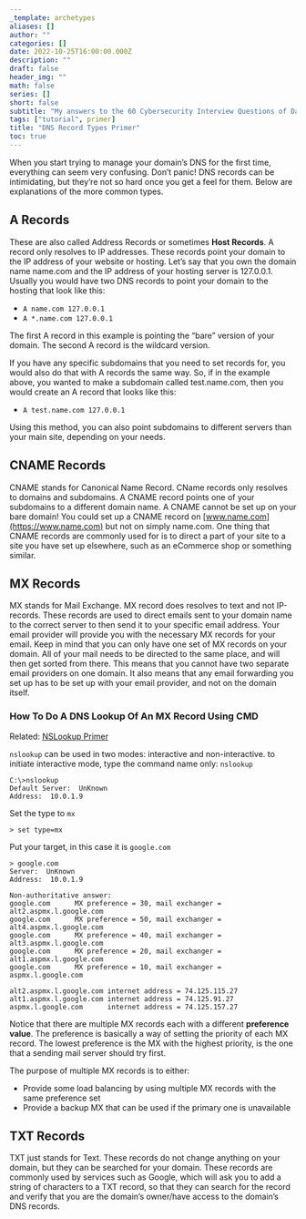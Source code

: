 ```yaml
---
_template: archetypes
aliases: []
author: ""
categories: []
date: 2022-10-25T16:00:00.000Z
description: ""
draft: false
header_img: ""
math: false
series: []
short: false
subtitle: "My answers to the 60 Cybersecurity Interview Questions of Daniel Miessler"
tags: ["tutorial", primer]
title: "DNS Record Types Primer"
toc: true
---
```


When you start trying to manage your domain’s DNS for the first time, everything can seem very confusing. Don’t panic! DNS records can be intimidating, but they’re not so hard once you get a feel for them. Below are explanations of the more common types.

## A Records

These are also called Address Records or sometimes **Host Records**. A record only resolves to IP addresses. These records point your domain to the IP address of your website or hosting. Let’s say that you own the domain name name.com and the IP address of your hosting server is 127.0.0.1. Usually you would have two DNS records to point your domain to the hosting that look like this:

* `A name.com 127.0.0.1`
* `A *.name.com 127.0.0.1`

The first A record in this example is pointing the “bare” version of your domain. The second A record is the wildcard version.

If you have any specific subdomains that you need to set records for, you would also do that with A records the same way. So, if in the example above, you wanted to make a subdomain called test.name.com, then you would create an A record that looks like this:

* `A test.name.com 127.0.0.1`

Using this method, you can also point subdomains to different servers than your main site, depending on your needs.

## CNAME Records

CNAME stands for Canonical Name Record. CName records only resolves to domains and subdomains. A CNAME record points one of your subdomains to a different domain name. A CNAME cannot be set up on your bare domain! You could set up a CNAME record on [www.name.com](https://www.name.com) but not on simply name.com. One thing that CNAME records are commonly used for is to direct a part of your site to a site you have set up elsewhere, such as an eCommerce shop or something similar.

## MX Records

MX stands for Mail Exchange. MX record does resolves to text and not IP-records. These records are used to direct emails sent to your domain name to the correct server to then send it to your specific email address. Your email provider will provide you with the necessary MX records for your email. Keep in mind that you can only have one set of MX records on your domain. All of your mail needs to be directed to the same place, and will then get sorted from there. This means that you cannot have two separate email providers on one domain. It also means that any email forwarding you set up has to be set up with your email provider, and not on the domain itself.

### How To Do A DNS Lookup Of An MX Record Using CMD

Related: [NSLookup Primer](/posts/nslookup-primer "NSLookup Primer")

`nslookup` can be used in two modes: interactive and non-interactive. to initiate interactive mode, type the command name only: `nslookup`

```
C:\>nslookup
Default Server:  UnKnown
Address:  10.0.1.9
```

Set the type to `mx`

```
> set type=mx
```

Put your target, in this case it is `google.com`

```
> google.com
Server:  UnKnown
Address:  10.0.1.9

Non-authoritative answer:
google.com      MX preference = 30, mail exchanger = alt2.aspmx.l.google.com
google.com      MX preference = 50, mail exchanger = alt4.aspmx.l.google.com
google.com      MX preference = 40, mail exchanger = alt3.aspmx.l.google.com
google.com      MX preference = 20, mail exchanger = alt1.aspmx.l.google.com
google.com      MX preference = 10, mail exchanger = aspmx.l.google.com

alt2.aspmx.l.google.com internet address = 74.125.115.27
alt1.aspmx.l.google.com internet address = 74.125.91.27
aspmx.l.google.com      internet address = 74.125.157.27
```

Notice that there are multiple MX records each with a different **preference value**. The preference is basically a way of setting the priority of each MX record. The lowest preference is the MX with the highest priority, is the one that a sending mail server should try first.

The purpose of multiple MX records is to either:

* Provide some load balancing by using multiple MX records with the same preference set
* Provide a backup MX that can be used if the primary one is unavailable

## TXT Records

TXT just stands for Text. These records do not change anything on your domain, but they can be searched for your domain. These records are commonly used by services such as Google, which will ask you to add a string of characters to a TXT record, so that they can search for the record and verify that you are the domain’s owner/have access to the domain’s DNS records.
